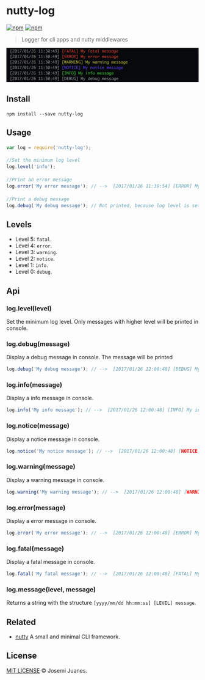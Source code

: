 # nutty-log

[![npm](https://img.shields.io/npm/v/nutty-log.svg?style=flat-square)](https://www.npmjs.com/package/nutty-log)
[![npm](https://img.shields.io/npm/dt/nutty-log.svg?style=flat-square)](https://www.npmjs.com/package/nutty-log)

> Logger for cli apps and nutty middlewares  

![Demo](https://raw.githubusercontent.com/nuttyjs/nutty-log/master/media/screenshot.png)

## Install

```
npm install --save nutty-log
```

## Usage

```javascript
var log = require('nutty-log');

//Set the minimum log level
log.level('info');

//Print an error message
log.error('My error message'); // -->  [2017/01/26 11:39:54] [ERROR] My error message

//Print a debug message
log.debug('My debug message'); // Not printed, because log level is set to info or higher.
```

## Levels

- Level 5: `fatal`.
- Level 4: `error`.
- Level 3: `warning`.
- Level 2: `notice`.
- Level 1: `info`.
- Level 0: `debug`.

## Api

### log.level(level)

Set the minimum log level. Only messages with higher level will be printed in console.

### log.debug(message)

Display a debug message in console. The message will be printed

```javascript
log.debug('My debug message'); // -->  [2017/01/26 12:00:48] [DEBUG] My debug message
```

### log.info(message)

Display a info message in console.

```javascript
log.info('My info message'); // -->  [2017/01/26 12:00:48] [INFO] My info message
```

### log.notice(message)

Display a notice message in console.

```javascript
log.notice('My notice message'); // -->  [2017/01/26 12:00:48] [NOTICE] My notice message
```

### log.warning(message)

Display a warning message in console.

```javascript
log.warning('My warning message'); // -->  [2017/01/26 12:00:48] [WARNING] My warning message
```

### log.error(message)

Display a error message in console.

```javascript
log.error('My error message'); // -->  [2017/01/26 12:00:48] [ERROR] My error message
```

### log.fatal(message)

Display a fatal message in console.

```javascript
log.fatal('My fatal message'); // -->  [2017/01/26 12:00:48] [FATAL] My fatal message
```

### log.message(level, message)

Returns a string with the structure `[yyyy/mm/dd hh:mm:ss] [LEVEL] message`.

## Related

- [nutty](https://github.com/nuttyjs/nutty) A small and minimal CLI framework.

## License

[MIT LICENSE](./LICENSE) &copy; Josemi Juanes.
